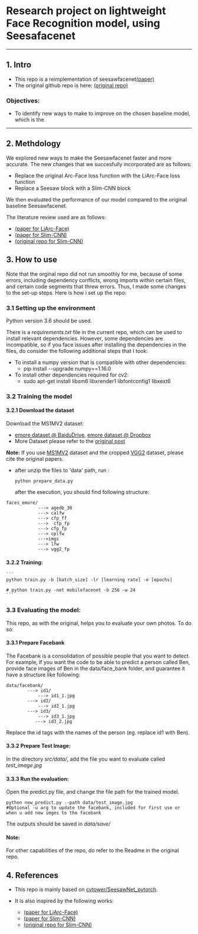 # Research project on lightweight Face Recognition model, using Seesafacenet

------

## 1. Intro

- This repo is a reimplementation of seesawfacenet[(paper)](https://arxiv.org/abs/1908.09124)
- The original github repo  is here: [(original repo)](https://github.com/cvtower/seesawfacenet_pytorch)

### **Objectives:**

- To identify new ways to make to improve on the chosen baseline model, which is the

------

## 2. Methdology

We explored new ways to make the Seesawfacenet faster and more accurate. The new changes that we succesfully incorporated are as follows:

- Replace the original Arc-Face loss function with the LiArc-Face loss function 
- Replace a Seesaw block with a Slim-CNN block 

We then evaluated the performance of our model compared to the original baseline Seesawfacenet. 

The literature review used are as follows:
- [(paper for LiArc-Face)](https://arxiv.org/pdf/1907.12256.pdf)
- [(paper for Slim-CNN)](https://arxiv.org/pdf/1907.02157.pdf)
- [(original repo for Slim-CNN)](https://github.com/gtamba/pytorch-slim-cnn)


## 3. How to use

Note that the orginal repo did not run smoothly for me, because of some errors, including dependency conflicts, wrong imports within certain files, and certain code segments that threw errors. Thus, I made some changes to the set-up steps. Here is how i set up the repo:

### 3.1 Setting up the environment

Python version 3.6 should be used. 

There is a *requirements.txt* file in the current repo, which can be used to install relevant dependencies. However, some dependencies are incompatible, so if you face issues after installing the dependencies in the files, do consider the following additional steps that I took:

  * To install a numpy version that is compatible with other dependencies:
    * pip install --upgrade numpy==1.16.0
  * To install other dependencies required for cv2:
    * sudo apt-get install libsm6 libxrender1 libfontconfig1 libxext6

### 3.2 Training the model

#### 3.2.1 Download the dataset

Download the MS1MV2 dataset:

- [emore dataset @ BaiduDrive](https://pan.baidu.com/s/1eXohwNBHbbKXh5KHyItVhQ), [emore dataset @ Dropbox](https://www.dropbox.com/s/wpx6tqjf0y5mf6r/faces_ms1m-refine-v2_112x112.zip?dl=0)
- More Dataset please refer to the [original post](https://github.com/deepinsight/insightface/wiki/Dataset-Zoo)

**Note:** If you use [MS1MV2](https://arxiv.org/abs/1607.08221) dataset and the cropped [VGG2](https://arxiv.org/abs/1710.08092) dataset, please cite the original papers.

- after unzip the files to 'data' path, run :

  ```
  python prepare_data.py
  ```

  after the execution, you should find following structure:

```
faces_emore/
            ---> agedb_30
            ---> calfw
            ---> cfp_ff
            --->  cfp_fp
            ---> cfp_fp
            ---> cplfw
            --->imgs
            ---> lfw
            ---> vgg2_fp
```

#### 3.2.2  Training:

```
​```
python train.py -b [batch_size] -lr [learning rate] -e [epochs]

# python train.py -net mobilefacenet -b 256 -w 24
​```
```


### 3.3 Evaluating the model:

This repo, as with the original, helps you to evaluate your own photos. To do so:

#### 3.3.1 Prepare Facebank 

The Facebank is a consolidation of possible people that you want to detect. For example, if you want the code to be able to predict a person called Ben, provide face images of Ben in the data/face_bank folder, and guarantee it have a structure like following:

```
data/facebank/
        ---> id1/
            ---> id1_1.jpg
        ---> id2/
            ---> id2_1.jpg
        ---> id3/
            ---> id3_1.jpg
           ---> id3_2.jpg
```

Replace the id tags with the names of the person (eg. replace id1 with Ben).

#### 3.3.2 Prepare Test Image:
 In the directory *src/data/*, add the file you want to evaluate called *test_image.jpg*

#### 3.3.3 Run the evaluation:

Open the predict.py file, and change the file path for the trained model. 

```
python new_predict.py --path data/test_image.jpg  
#Optional -u arg to update the facebank, included for first use or when u add new imges to the facebank

```

The outputs should be saved in *data/save/*

#### Note:
For other capabilities of the repo, do refer to the Readme in the original repo.


## 4. References

- This repo is mainly based on [cvtower/SeesawNet_pytorch](https://github.com/cvtower/SeesawNet_pytorch).

- It is also inspired by the following works:
    * [(paper for LiArc-Face)](https://arxiv.org/pdf/1907.12256.pdf)
    * [(paper for Slim-CNN)](https://arxiv.org/pdf/1907.02157.pdf)
    * [(original repo for Slim-CNN)](https://github.com/gtamba/pytorch-slim-cnn)
